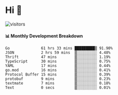 # Hi 👋
 
![visitors](https://visitor-badge.glitch.me/badge?page_id=sorcererxw.sorcererx)

#### 📊 Monthly Development Breakdown

<!--START_SECTION:waka-->
```text
Go              61 hrs 33 mins █████████▒ 91.90%
JSON            2 hrs 59 mins  ▒░░░░░░░░░ 4.48%
Thrift          47 mins        ▒░░░░░░░░░ 1.19%
TypeScript      30 mins        ▒░░░░░░░░░ 0.75%
YAML            17 mins        ▒░░░░░░░░░ 0.44%
go.mod          16 mins        ▒░░░░░░░░░ 0.41%
Protocol Buffer 15 mins        ▒░░░░░░░░░ 0.39%
protobuf        9 mins         ▒░░░░░░░░░ 0.23%
textmate        7 mins         ▒░░░░░░░░░ 0.18%
Text            0 secs         ▒░░░░░░░░░ 0.01%
```
<!--END_SECTION:waka-->
